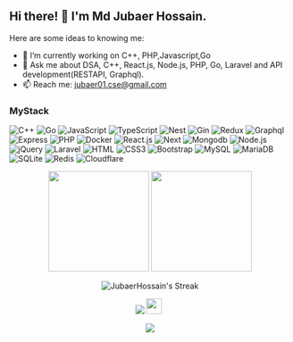 <p> 
<h2>  Hi there! 👋 I'm Md Jubaer Hossain. </h2>


Here are some ideas to knowing me:

- 🔭 I’m currently working on C++, PHP,Javascript,Go
- 💬 Ask me about DSA, C++, React.js, Node.js, PHP, Go, Laravel and API development(RESTAPI, Graphql).
- 📫 Reach me: jubaer01.cse@gmail.com




### MyStack

![C++](https://img.shields.io/badge/C++-048?style=flat-square&logo=c++&logoColor=white)
![Go](https://img.shields.io/badge/Go-50b7e0?style=flat-square&logo=go&logoColor=black)
![JavaScript](https://img.shields.io/badge/JavaScript-F7DF1E?style=flat-square&logo=javascript&logoColor=black)
![TypeScript](https://img.shields.io/badge/TypeScript-007ACC?style=flat-square&logo=typescript&logoColor=white)
![Nest](https://img.shields.io/badge/Nest-007ACC?style=flat-square&logo=nest&logoColor=white)
![Gin](https://img.shields.io/badge/Gin-007ACC?style=flat-square&logo=gin&logoColor=white)
![Redux](https://img.shields.io/badge/Redux-007ACC?style=flat-square&logo=redux&logoColor=purple)
![Graphql](https://img.shields.io/badge/Graphql-007ACC?style=flat-square&logo=graphql&logoColor=red)
![Express](https://img.shields.io/badge/Espress-007ACC?style=flat-square&logo=express&logoColor=white)
![PHP](https://img.shields.io/badge/PHP-777BB4?style=flat-square&logo=php&logoColor=white)
![Docker](https://img.shields.io/badge/Docker-0CC1F3?style=flat-square&logo=docker&logoColor=white)
![React.js](https://img.shields.io/badge/React.js-0081CB?style=flat-square&logo=react&logoColor=61DAFB)
![Next](https://img.shields.io/badge/Next-007ACC?style=flat-square&logo=next&logoColor=white)
![Mongodb](https://img.shields.io/badge/Mongodb-007ACC?style=flat-square&logo=mongodb&logoColor=green)
![Node.js](https://img.shields.io/badge/Node.js-43853D?style=flat-square&logo=node.js&logoColor=white)
![jQuery](https://img.shields.io/badge/jQuery-0769AD?style=flat-square&logo=jquery&logoColor=white)
![Laravel](https://img.shields.io/badge/Laravel-FF2D20?style=flat-square&logo=laravel&logoColor=white)
![HTML](https://img.shields.io/badge/HTML5-E34F26?style=flat-square&logo=html5&logoColor=white)
![CSS3](https://img.shields.io/badge/CSS3-1572B6?style=flat-square&logo=css3&logoColor=white)
![Bootstrap](https://img.shields.io/badge/Bootstrap-563D7C?style=flat-square&logo=bootstrap&logoColor=white)
![MySQL](https://img.shields.io/badge/MySQL-005C84?style=flat-square&logo=mysql&logoColor=white)
![MariaDB](https://img.shields.io/badge/MariaDB-003545?style=flat-square&logo=mariadb&logoColor=white)
![SQLite](https://img.shields.io/badge/SQLite-07405E?style=flat-square&logo=sqlite&logoColor=white)
![Redis](https://img.shields.io/badge/redis-%23DD0031.svg?&style=flat-square&logo=redis&logoColor=white)
![Cloudflare](https://img.shields.io/badge/Cloudflare-F38020?style=flat-square&logo=Cloudflare&logoColor=white)



<div align="center">
  <img height="180em" src="https://github-readme-stats.vercel.app/api?username=JubaerHossain&show_icons=true&theme=dracula&include_all_commits=true&count_private=true&hide_border=true"/>
  <img height="180em" src="https://github-readme-stats.vercel.app/api/top-langs/?username=JubaerHossain&layout=compact&langs_count=10&theme=dracula&hide_border=true"/>

  ![JubaerHossain's Streak](https://github-readme-streak-stats.herokuapp.com/?user=JubaerHossain&theme=dracula&hide_border=true)
</div>


<div align="center">
  <a href="https://www.linkedin.com/in/jubaer-hossain-cse" target="_blank"><img src="https://img.shields.io/badge/-LinkedIn-%230077B5?style=for-the-badge&logo=linkedin&logoColor=white" target="_blank"></a>  
   <a href="mailto:jubaer01.cse@gmail.com" target="_blank"><img src="https://play-lh.googleusercontent.com/D1Dz2BjPYev_oyksKXsdtAS66a_2Ql-sklpzTnwR9lqnDG_P5lAJEtfR70FudJ0XMA=s48-rw" style='width: 28px; padding-right:5px' target="_blank"></a>  
  
  ![](https://visitor-badge.glitch.me/badge?page_id=JubaerHossain)
</div>
